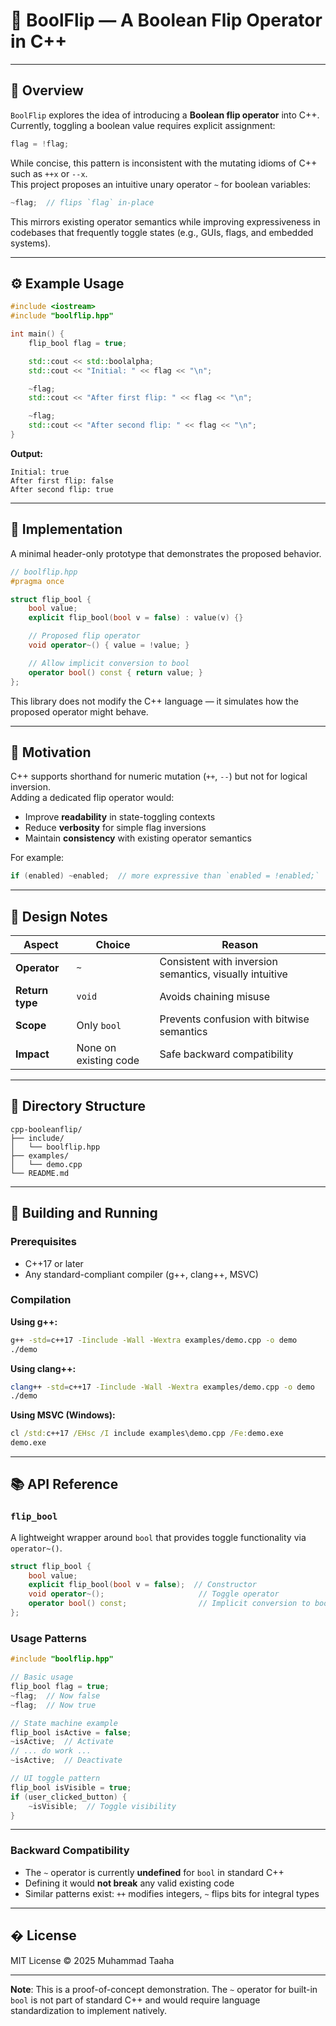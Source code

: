 # 🔄 BoolFlip — A Boolean Flip Operator in C++

---

## 🧩 Overview

`BoolFlip` explores the idea of introducing a **Boolean flip operator** into C++.  
Currently, toggling a boolean value requires explicit assignment:

```cpp
flag = !flag;
```

While concise, this pattern is inconsistent with the mutating idioms of C++ such as `++x` or `--x`.  
This project proposes an intuitive unary operator `~` for boolean variables:

```cpp
~flag;  // flips `flag` in-place
```

This mirrors existing operator semantics while improving expressiveness in codebases that frequently toggle states (e.g., GUIs, flags, and embedded systems).

---

## ⚙️ Example Usage

```cpp
#include <iostream>
#include "boolflip.hpp"

int main() {
    flip_bool flag = true;

    std::cout << std::boolalpha;
    std::cout << "Initial: " << flag << "\n";

    ~flag;
    std::cout << "After first flip: " << flag << "\n";

    ~flag;
    std::cout << "After second flip: " << flag << "\n";
}
```

**Output:**

```
Initial: true
After first flip: false
After second flip: true
```

---

## 🧱 Implementation

A minimal header-only prototype that demonstrates the proposed behavior.

```cpp
// boolflip.hpp
#pragma once

struct flip_bool {
    bool value;
    explicit flip_bool(bool v = false) : value(v) {}

    // Proposed flip operator
    void operator~() { value = !value; }

    // Allow implicit conversion to bool
    operator bool() const { return value; }
};
```

This library does not modify the C++ language — it simulates how the proposed operator might behave.

---

## 🎯 Motivation

C++ supports shorthand for numeric mutation (`++`, `--`) but not for logical inversion.  
Adding a dedicated flip operator would:

* Improve **readability** in state-toggling contexts
* Reduce **verbosity** for simple flag inversions
* Maintain **consistency** with existing operator semantics

For example:

```cpp
if (enabled) ~enabled;  // more expressive than `enabled = !enabled;`
```

---

## 🧠 Design Notes

| Aspect          | Choice                | Reason                                                  |
| --------------- | --------------------- | ------------------------------------------------------- |
| **Operator**    | `~`                   | Consistent with inversion semantics, visually intuitive |
| **Return type** | `void`                | Avoids chaining misuse                                  |
| **Scope**       | Only `bool`           | Prevents confusion with bitwise semantics               |
| **Impact**      | None on existing code | Safe backward compatibility                             |

---

## 🧩 Directory Structure

```
cpp-booleanflip/
├── include/
│   └── boolflip.hpp
├── examples/
│   └── demo.cpp
└── README.md
```

---

## 🚀 Building and Running

### Prerequisites

- C++17 or later
- Any standard-compliant compiler (g++, clang++, MSVC)

### Compilation

**Using g++:**
```bash
g++ -std=c++17 -Iinclude -Wall -Wextra examples/demo.cpp -o demo
./demo
```

**Using clang++:**
```bash
clang++ -std=c++17 -Iinclude -Wall -Wextra examples/demo.cpp -o demo
./demo
```

**Using MSVC (Windows):**
```cmd
cl /std:c++17 /EHsc /I include examples\demo.cpp /Fe:demo.exe
demo.exe
```

---

## 📚 API Reference

### `flip_bool`

A lightweight wrapper around `bool` that provides toggle functionality via `operator~()`.

```cpp
struct flip_bool {
    bool value;
    explicit flip_bool(bool v = false);  // Constructor
    void operator~();                     // Toggle operator
    operator bool() const;                // Implicit conversion to bool
};
```

### Usage Patterns

```cpp
#include "boolflip.hpp"

// Basic usage
flip_bool flag = true;
~flag;  // Now false
~flag;  // Now true

// State machine example
flip_bool isActive = false;
~isActive;  // Activate
// ... do work ...
~isActive;  // Deactivate

// UI toggle pattern
flip_bool isVisible = true;
if (user_clicked_button) {
    ~isVisible;  // Toggle visibility
}
```

---


### Backward Compatibility

- The `~` operator is currently **undefined** for `bool` in standard C++
- Defining it would **not break** any valid existing code
- Similar patterns exist: `++` modifies integers, `~` flips bits for integral types

---


## � License

MIT License © 2025 Muhammad Taaha

---


**Note**: This is a proof-of-concept demonstration. The `~` operator for built-in `bool` is not part of standard C++ and would require language standardization to implement natively.
